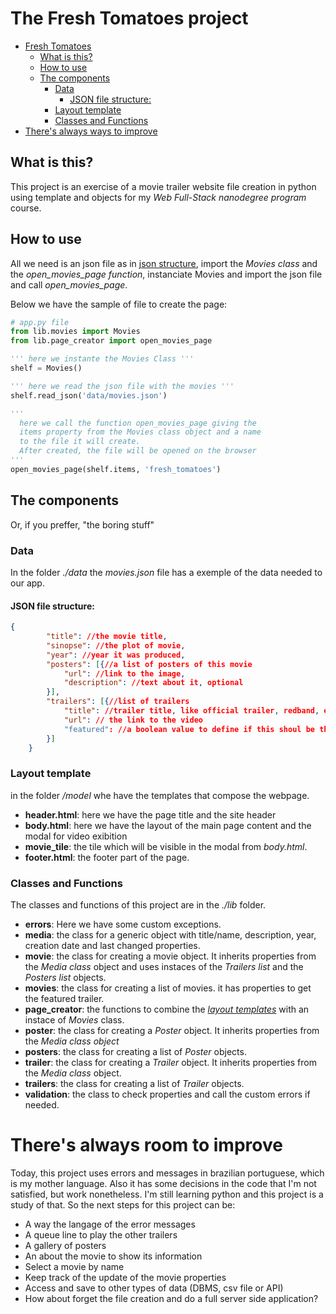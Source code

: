 # The Fresh Tomatoes project
- [Fresh Tomatoes](#fresh-tomatoes)
    - [What is this?](#what-is-this)
    - [How to use](#how-to-use)
    - [The components](#the-components)
        - [Data](#data)
            - [JSON file structure:](#json-file-structure)
        - [Layout template](#layout-template)
        - [Classes and Functions](#classes-and-functions)
- [There's always ways to improve](#theres-always-ways-to-improve)

## What is this?
This project is an exercise of a movie trailer website file creation in python using template and objects for my *Web Full-Stack nanodegree program* course.

## How to use
All we need is an json file as in [json structure](#data), import the *Movies class* and the *open_movies_page function*, instanciate Movies and import the json file and call *open_movies_page*.

Below we have the sample of file to create the page:

```python
# app.py file
from lib.movies import Movies
from lib.page_creator import open_movies_page

''' here we instante the Movies Class '''
shelf = Movies()

''' here we read the json file with the movies '''
shelf.read_json('data/movies.json')

'''
  here we call the function open_movies_page giving the
  items property from the Movies class object and a name
  to the file it will create.
  After created, the file will be opened on the browser
'''
open_movies_page(shelf.items, 'fresh_tomatoes')
```

## The components
Or, if you preffer, "the boring stuff"
### Data
In the folder *./data* the *movies.json* file has a exemple of the data needed to our app.
#### JSON file structure:
```json
{
        "title": //the movie title,
        "sinopse": //the plot of movie,
        "year": //year it was produced,
        "posters": [{//a list of posters of this movie
            "url": //link to the image,
            "description": //text about it, optional
        }],
        "trailers": [{//list of trailers
            "title": //trailer title, like official trailer, redband, etc.,
            "url": // the link to the video
            "featured": //a boolean value to define if this shoul be the first trailer to show
        }]
    }
```
### Layout template
in the folder */model* whe have the templates that compose the webpage.
* **header.html**: here we have the page title and the site header
* **body.html**: here we have the layout of the main page content and the modal for video exibition
* **movie_tile**: the tile which will be visible in the modal from *body.html*.
* **footer.html**: the footer part of the page.

### Classes and Functions
The classes and functions of this project are in the *./lib* folder.
* **errors**: Here we have some custom exceptions.
* **media**: the class for a generic object with title/name, description, year, creation date and last changed properties.
* **movie**: the class for creating a movie object. It inherits properties from the *Media class* object and uses instaces of the *Trailers list* and the *Posters list* objects.
* **movies**: the class for creating a list of movies. it has properties to get the featured trailer.
* **page_creator**: the functions to combine the *[layout templates](#layout-template)* with an instace of *Movies* class.
* **poster**: the class for creating a *Poster* object. It inherits properties from the *Media class object* 
* **posters**: the class for creating a list of *Poster* objects.
* **trailer**: the class for creating a *Trailer* object. It inherits properties from the *Media class* object.
* **trailers**: the class for creating a list of *Trailer* objects.
* **validation**: the class to check properties and call the custom errors if needed.

# There's always room to improve
Today, this project uses errors and messages in brazilian portuguese, which is my mother language. Also it has some decisions in the code that I'm not satisfied, but work nonetheless.
I'm still learning python and this project is a study of that.
So the next steps for this project can be:
* A way the langage of the error messages
* A queue line to play the other trailers
* A gallery of posters
* An about the movie to show its information
* Select a movie by name
* Keep track of the update of the movie properties
* Access and save to other types of data (DBMS, csv file or API)
* How about forget the file creation and do a full server side application?